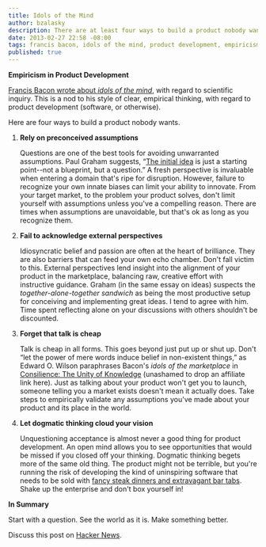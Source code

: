 ```yaml
---
title: Idols of the Mind
author: bzalasky
description: There are at least four ways to build a product nobody wants. 
date: 2013-02-27 22:58 -08:00
tags: francis bacon, idols of the mind, product development, empiricism, edward o. wilson, consilience
published: true
---
```


<strong>Empiricism in Product Development</strong>

[Francis Bacon wrote about *idols of the mind*](http://plato.stanford.edu/entries/francis-bacon/#Ido), with regard to scientific inquiry. This is a nod to his style of clear, empirical thinking, with regard to product development (software, or otherwise).

Here are four ways to build a product nobody wants.


1.  <strong>Rely on preconceived assumptions</strong>

    Questions are one of the best tools for avoiding unwarranted assumptions. Paul Graham suggests, &ldquo;[The initial idea](http://paulgraham.com/ideas.html) is just a starting point--not a blueprint, but a question.&rdquo; A fresh perspective is invaluable when entering a domain that's ripe for disruption. However, failure to recognize your own innate biases can limit your ability to innovate. From your target market, to the problem your product solves, don't limit yourself with assumptions unless you've a compelling reason. There are times when assumptions are unavoidable, but that's ok as long as you recognize them. 


2.  <strong>Fail to acknowledge external perspectives</strong>

    Idiosyncratic belief and passion are often at the heart of brilliance. They are also barriers that can feed your own echo chamber. Don't fall victim to this. External perspectives lend insight into the alignment of your product in the marketplace, balancing raw, creative effort with instructive guidance. Graham (in the same essay on ideas) suspects the *together-alone-together sandwich* as being the most productive setup for conceiving and implementing great ideas. I tend to agree with him. Time spent reflecting alone on your discussions with others shouldn't be discounted.   


3.  <strong>Forget that talk is cheap</strong>

    Talk is cheap in all forms. This goes beyond just put up or shut up. Don't &ldquo;let the power of mere words induce belief in non-existent things,&rdquo; as Edward O. Wilson paraphrases Bacon's *idols of the marketplace* in [Consilience: The Unity of Knowledge](http://www.amazon.com/gp/product/067976867X/ref=as_li_qf_sp_asin_tl?ie=UTF8&camp=1789&creative=9325&creativeASIN=067976867X&linkCode=as2&tag=rockhodigita-20) (unashamed to drop an affiliate link here). Just as talking about your product won't get you to launch, someone telling you a market exists doesn't mean it actually does. Take steps to empirically validate any assumptions you've made about your product and its place in the world.


4.  <strong>Let dogmatic thinking cloud your vision</strong>
    
    Unquestioning acceptance is almost never a good thing for product development. An open mind allows you to see opportunities that would be missed if you closed off your thinking. Dogmatic thinking begets more of the same old thing. The product might not be terrible, but you're running the risk of developing the kind of uninspiring software that needs to be sold with [fancy steak dinners and extravagant bar tabs](http://vimeo.com/2723800). Shake up the enterprise and don't box yourself in! 
    

<strong>In Summary</strong>

Start with a question. See the world as it is. Make something better.

Discuss this post on [Hacker News](http://news.ycombinator.com/item?id=5309157).
